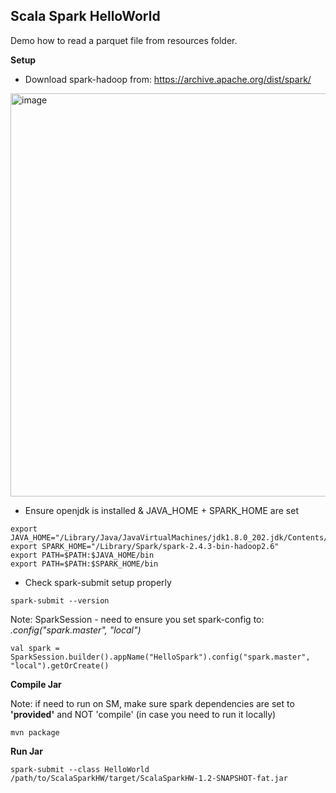 ## Scala Spark HelloWorld 

Demo how to read a parquet file from resources folder.

**Setup**

- Download spark-hadoop from: https://archive.apache.org/dist/spark/

<img width="645" alt="image" src="https://user-images.githubusercontent.com/26292532/182172609-8bb09380-9e5f-4a7e-b27b-3cb4d6e4a466.png">

- Ensure openjdk is installed & JAVA_HOME + SPARK_HOME are set
```
export JAVA_HOME="/Library/Java/JavaVirtualMachines/jdk1.8.0_202.jdk/Contents/H$
export SPARK_HOME="/Library/Spark/spark-2.4.3-bin-hadoop2.6"
export PATH=$PATH:$JAVA_HOME/bin
export PATH=$PATH:$SPARK_HOME/bin
```

- Check spark-submit setup properly

```
spark-submit --version
```

Note: SparkSession -  need to ensure you set spark-config to: *.config("spark.master", "local")*

```
val spark = SparkSession.builder().appName("HelloSpark").config("spark.master", "local").getOrCreate()
```

**Compile Jar**

Note: if need to run on SM, make sure spark dependencies are set to **'provided'** and NOT 'compile' (in case you need to run it locally)

```
mvn package
```

**Run Jar**

```
spark-submit --class HelloWorld /path/to/ScalaSparkHW/target/ScalaSparkHW-1.2-SNAPSHOT-fat.jar

```

